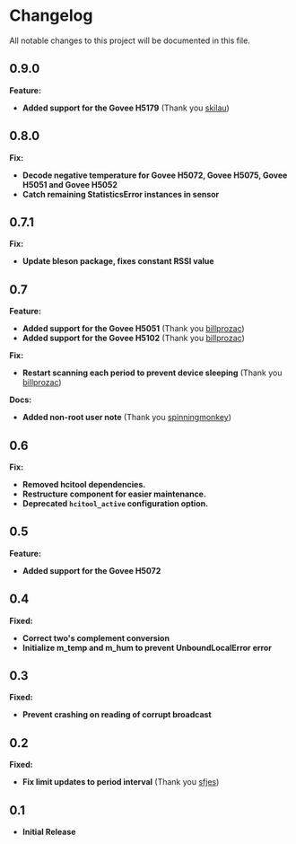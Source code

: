# Changelog
All notable changes to this project will be documented in this file.
## 0.9.0
**Feature:**
  - **Added support for the Govee H5179** (Thank you [skilau](https://github.com/skilau))

## 0.8.0
**Fix:**
  - **Decode negative temperature for Govee H5072, Govee H5075, Govee H5051 and Govee H5052**
  - **Catch remaining StatisticsError instances in sensor**

## 0.7.1
**Fix:**
  - **Update bleson package, fixes constant RSSI value**

## 0.7
**Feature:**
  - **Added support for the Govee H5051** (Thank you [billprozac](https://github.com/billprozac))
  - **Added support for the Govee H5102** (Thank you [billprozac](https://github.com/billprozac))

**Fix:**
  - **Restart scanning each period to prevent device sleeping** (Thank you [billprozac](https://github.com/billprozac))

**Docs:**
  - **Added non-root user note** (Thank you [spinningmonkey](https://github.com/spinningmonkey))

## 0.6
**Fix:**
  - **Removed hcitool dependencies.**
  - **Restructure component for easier maintenance.**
  - **Deprecated `hcitool_active` configuration option.**

## 0.5
**Feature:**
  - **Added support for the Govee H5072**

## 0.4
**Fixed:**

 - **Correct two's complement conversion**
 - **Initialize m_temp and m_hum to prevent UnboundLocalError error**

## 0.3
**Fixed:**

 - **Prevent crashing on reading of corrupt broadcast**

## 0.2

**Fixed:**

 - **Fix limit updates to period interval** (Thank you [sfjes](github.com/sfjes))

## 0.1
  - **Initial Release**
